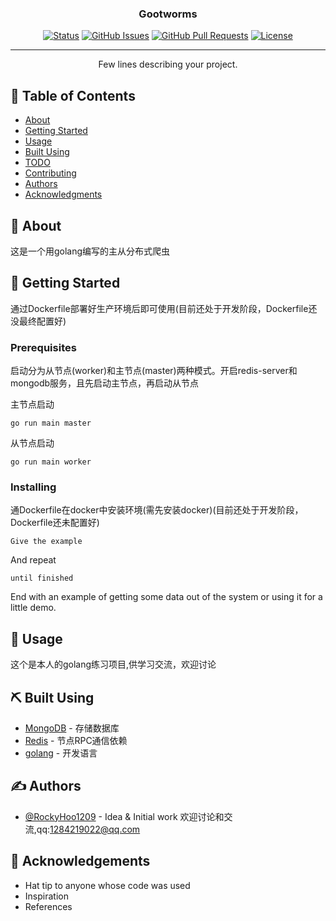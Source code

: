 <p align="center">
  <a href="" rel="noopener"></a>
</p>

<h3 align="center">Gootworms</h3>

<div align="center">

[![Status](https://img.shields.io/badge/status-active-success.svg)]()
[![GitHub Issues](https://img.shields.io/github/issues/kylelobo/The-Documentation-Compendium.svg)](https://github.com/kylelobo/The-Documentation-Compendium/issues)
[![GitHub Pull Requests](https://img.shields.io/github/issues-pr/kylelobo/The-Documentation-Compendium.svg)](https://github.com/kylelobo/The-Documentation-Compendium/pulls)
[![License](https://img.shields.io/badge/license-MIT-blue.svg)](/LICENSE)

</div>

---

<p align="center"> Few lines describing your project.
    <br> 
</p>

## 📝 Table of Contents

- [About](#about)
- [Getting Started](#getting_started)
- [Usage](#usage)
- [Built Using](#built_using)
- [TODO](./TODO.md)
- [Contributing](../CONTRIBUTING.md)
- [Authors](#authors)
- [Acknowledgments](#acknowledgement)

## 🧐 About <a name = "about"></a>
这是一个用golang编写的主从分布式爬虫

## 🏁 Getting Started <a name = "getting_started"></a>

通过Dockerfile部署好生产环境后即可使用(目前还处于开发阶段，Dockerfile还没最终配置好)

### Prerequisites

启动分为从节点(worker)和主节点(master)两种模式。开启redis-server和mongodb服务，且先启动主节点，再启动从节点


主节点启动
```
go run main master
```

从节点启动
```
go run main worker
```


### Installing

通Dockerfile在docker中安装环境(需先安装docker)(目前还处于开发阶段，Dockerfile还未配置好)

```
Give the example
```

And repeat

```
until finished
```

End with an example of getting some data out of the system or using it for a little demo.


## 🎈 Usage <a name="usage"></a>

这个是本人的golang练习项目,供学习交流，欢迎讨论

## ⛏️ Built Using <a name = "built_using"></a>

- [MongoDB](https://www.mongodb.com/) - 存储数据库
- [Redis](https://expressjs.com/) - 节点RPC通信依赖
- [golang](https://vuejs.org/) - 开发语言


## ✍️ Authors <a name = "authors"></a>

- [@RockyHoo1209](https://github.com/RockyHoo1209) - Idea & Initial work
欢迎讨论和交流,qq:1284219022@qq.com

## 🎉 Acknowledgements <a name = "acknowledgement"></a>

- Hat tip to anyone whose code was used
- Inspiration
- References

